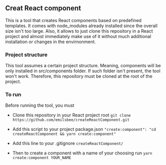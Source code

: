 ## Creat React component
This is a tool that creates React components based on predefined templates. It comes with node_modules already installed since the overall size isn't too large. Also, it allows to just clone this repository in a React project and almost immediately make use of it without much additional installation or changes in the envirnonment.  
  
### Project structure

This tool assumes a certain project structure. Meaning, components will be only installed in src/components folder. If such folder isn't present, the tool won't work. Therefore, this repository must be cloned at the root of the project.

### To run

Before running the tool, you must 

* Clone this repository in your React project root
`git clone https://github.com/emilsbee/createReactComponent.git`

* Add this script to your project package.json
`"create:component": "cd createReactComponent && yarn create:component"`

* Add this line to your .gitignore
`createReactComponent/`

* Then to create a component with a name of your choosing run
`yarn create:component YOUR_NAME`

